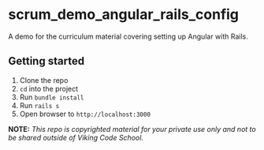 scrum_demo_angular_rails_config
===============================

A demo for the curriculum material covering setting up Angular with Rails.


## Getting started

1. Clone the repo
1. `cd` into the project
1. Run `bundle install`
1. Run `rails s`
1. Open browser to `http://localhost:3000`




**NOTE:** *This repo is copyrighted material for your private use only and not to be shared outside of Viking Code School.*








